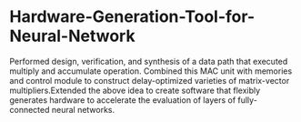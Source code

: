 # Hardware-Generation-Tool-for-Neural-Network
Performed design, verification, and synthesis of a data path that executed multiply and accumulate operation.
Combined this MAC unit with memories and control module to construct delay-optimized varieties of matrix-vector
multipliers.Extended the above idea to create software that flexibly generates hardware to accelerate the evaluation of layers of
fully-connected neural networks.
